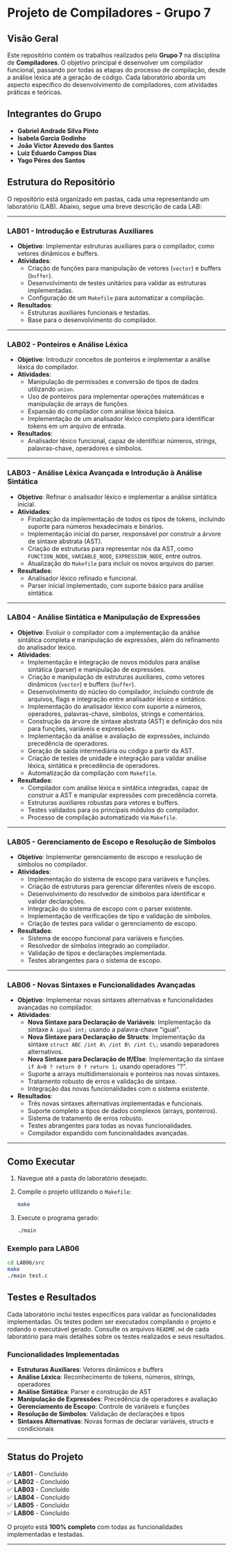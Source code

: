# Projeto de Compiladores - Grupo 7

## Visão Geral

Este repositório contém os trabalhos realizados pelo **Grupo 7** na disciplina de **Compiladores**. O objetivo principal é desenvolver um compilador funcional, passando por todas as etapas do processo de compilação, desde a análise léxica até a geração de código. Cada laboratório aborda um aspecto específico do desenvolvimento de compiladores, com atividades práticas e teóricas.

## Integrantes do Grupo

- **Gabriel Andrade Silva Pinto**
- **Isabela Garcia Godinho**
- **João Victor Azevedo dos Santos**
- **Luiz Eduardo Campos Dias**
- **Yago Péres dos Santos**

## Estrutura do Repositório

O repositório está organizado em pastas, cada uma representando um laboratório (LAB). Abaixo, segue uma breve descrição de cada LAB:

---

### **LAB01 - Introdução e Estruturas Auxiliares**

- **Objetivo**: Implementar estruturas auxiliares para o compilador, como vetores dinâmicos e buffers.
- **Atividades**:
  - Criação de funções para manipulação de vetores (`vector`) e buffers (`buffer`).
  - Desenvolvimento de testes unitários para validar as estruturas implementadas.
  - Configuração de um `Makefile` para automatizar a compilação.
- **Resultados**:
  - Estruturas auxiliares funcionais e testadas.
  - Base para o desenvolvimento do compilador.

---

### **LAB02 - Ponteiros e Análise Léxica**

- **Objetivo**: Introduzir conceitos de ponteiros e implementar a análise léxica do compilador.
- **Atividades**:
  - Manipulação de permissões e conversão de tipos de dados utilizando `union`.
  - Uso de ponteiros para implementar operações matemáticas e manipulação de arrays de funções.
  - Expansão do compilador com análise léxica básica.
  - Implementação de um analisador léxico completo para identificar tokens em um arquivo de entrada.
- **Resultados**:
  - Analisador léxico funcional, capaz de identificar números, strings, palavras-chave, operadores e símbolos.

---

### **LAB03 - Análise Léxica Avançada e Introdução à Análise Sintática**

- **Objetivo**: Refinar o analisador léxico e implementar a análise sintática inicial.
- **Atividades**:
  - Finalização da implementação de todos os tipos de tokens, incluindo suporte para números hexadecimais e binários.
  - Implementação inicial do parser, responsável por construir a árvore de sintaxe abstrata (AST).
  - Criação de estruturas para representar nós da AST, como `FUNCTION_NODE`, `VARIABLE_NODE`, `EXPRESSION_NODE`, entre outros.
  - Atualização do `Makefile` para incluir os novos arquivos do parser.
- **Resultados**:
  - Analisador léxico refinado e funcional.
  - Parser inicial implementado, com suporte básico para análise sintática.

---

### **LAB04 - Análise Sintática e Manipulação de Expressões**

- **Objetivo**: Evoluir o compilador com a implementação da análise sintática completa e manipulação de expressões, além do refinamento do analisador léxico.
- **Atividades**:
  - Implementação e integração de novos módulos para análise sintática (parser) e manipulação de expressões.
  - Criação e manipulação de estruturas auxiliares, como vetores dinâmicos (`vector`) e buffers (`buffer`).
  - Desenvolvimento do núcleo do compilador, incluindo controle de arquivos, flags e integração entre analisador léxico e sintático.
  - Implementação do analisador léxico com suporte a números, operadores, palavras-chave, símbolos, strings e comentários.
  - Construção da árvore de sintaxe abstrata (AST) e definição dos nós para funções, variáveis e expressões.
  - Implementação da análise e avaliação de expressões, incluindo precedência de operadores.
  - Geração de saída intermediária ou código a partir da AST.
  - Criação de testes de unidade e integração para validar análise léxica, sintática e precedência de operadores.
  - Automatização da compilação com `Makefile`.
- **Resultados**:
  - Compilador com análise léxica e sintática integradas, capaz de construir a AST e manipular expressões com precedência correta.
  - Estruturas auxiliares robustas para vetores e buffers.
  - Testes validados para os principais módulos do compilador.
  - Processo de compilação automatizado via `Makefile`.

---

### **LAB05 - Gerenciamento de Escopo e Resolução de Símbolos**

- **Objetivo**: Implementar gerenciamento de escopo e resolução de símbolos no compilador.
- **Atividades**:
  - Implementação do sistema de escopo para variáveis e funções.
  - Criação de estruturas para gerenciar diferentes níveis de escopo.
  - Desenvolvimento do resolvedor de símbolos para identificar e validar declarações.
  - Integração do sistema de escopo com o parser existente.
  - Implementação de verificações de tipo e validação de símbolos.
  - Criação de testes para validar o gerenciamento de escopo.
- **Resultados**:
  - Sistema de escopo funcional para variáveis e funções.
  - Resolvedor de símbolos integrado ao compilador.
  - Validação de tipos e declarações implementada.
  - Testes abrangentes para o sistema de escopo.

---

### **LAB06 - Novas Sintaxes e Funcionalidades Avançadas**

- **Objetivo**: Implementar novas sintaxes alternativas e funcionalidades avançadas no compilador.
- **Atividades**:
  - **Nova Sintaxe para Declaração de Variáveis**: Implementação da sintaxe `A igual int;` usando a palavra-chave "igual".
  - **Nova Sintaxe para Declaração de Structs**: Implementação da sintaxe `struct ABC /int A\ /int B\ /int C\;` usando separadores alternativos.
  - **Nova Sintaxe para Declaração de If/Else**: Implementação da sintaxe `if A>B ? return 0 ? return 1;` usando operadores "?".
  - Suporte a arrays multidimensionais e ponteiros nas novas sintaxes.
  - Tratamento robusto de erros e validação de sintaxe.
  - Integração das novas funcionalidades com o sistema existente.
- **Resultados**:
  - Três novas sintaxes alternativas implementadas e funcionais.
  - Suporte completo a tipos de dados complexos (arrays, ponteiros).
  - Sistema de tratamento de erros robusto.
  - Testes abrangentes para todas as novas funcionalidades.
  - Compilador expandido com funcionalidades avançadas.

---

## Como Executar

1. Navegue até a pasta do laboratório desejado.
2. Compile o projeto utilizando o `Makefile`:

   ```bash
   make
   ```

3. Execute o programa gerado:

   ```bash
   ./main
   ```

### Exemplo para LAB06

```bash
cd LAB06/src
make
./main test.c
```

## Testes e Resultados

Cada laboratório inclui testes específicos para validar as funcionalidades implementadas. Os testes podem ser executados compilando o projeto e rodando o executável gerado. Consulte os arquivos `README.md` de cada laboratório para mais detalhes sobre os testes realizados e seus resultados.

### Funcionalidades Implementadas

- **Estruturas Auxiliares**: Vetores dinâmicos e buffers
- **Análise Léxica**: Reconhecimento de tokens, números, strings, operadores
- **Análise Sintática**: Parser e construção de AST
- **Manipulação de Expressões**: Precedência de operadores e avaliação
- **Gerenciamento de Escopo**: Controle de variáveis e funções
- **Resolução de Símbolos**: Validação de declarações e tipos
- **Sintaxes Alternativas**: Novas formas de declarar variáveis, structs e condicionais

---

## Status do Projeto

✅ **LAB01** - Concluído  
✅ **LAB02** - Concluído  
✅ **LAB03** - Concluído  
✅ **LAB04** - Concluído  
✅ **LAB05** - Concluído  
✅ **LAB06** - Concluído  

O projeto está **100% completo** com todas as funcionalidades implementadas e testadas.

---
